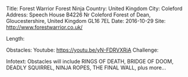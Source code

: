 Title: Forest Warrior Forest Ninja 
Country: United Kingdom
City: Coleford
Address: Speech House B4226 Nr Coleford Forest of Dean, Gloucestershire, United Kingdom  GL16 7EL
Date: 2016-10-29
Site: http://www.forestwarrior.co.uk/   

Length: 

Obstacles:
Youtube: https://youtu.be/yN-FDRVXRiA
Challenge: 

Infotext: Obstacles will include RINGS OF DEATH, BRIDGE OF DOOM, DEADLY SQUIRREL, NINJA ROPES, THE FINAL WALL, plus more...
